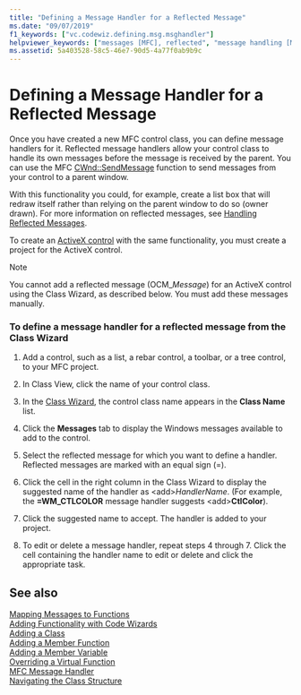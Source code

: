 ```yaml
---
title: "Defining a Message Handler for a Reflected Message"
ms.date: "09/07/2019"
f1_keywords: ["vc.codewiz.defining.msg.msghandler"]
helpviewer_keywords: ["messages [MFC], reflected", "message handling [MFC], reflected messages"]
ms.assetid: 5a403528-58c5-46e7-90d5-4a77f0ab9b9c
---
```

# Defining a Message Handler for a Reflected Message

Once you have created a new MFC control class, you can define message handlers for it. Reflected message handlers allow your control class to handle its own messages before the message is received by the parent. You can use the MFC [CWnd::SendMessage](../../mfc/reference/cwnd-class.md#sendmessage) function to send messages from your control to a parent window.

With this functionality you could, for example, create a list box that will redraw itself rather than relying on the parent window to do so (owner drawn). For more information on reflected messages, see [Handling Reflected Messages](../../mfc/handling-reflected-messages.md).

To create an [ActiveX control](../../mfc/activex-controls-on-the-internet.md) with the same functionality, you must create a project for the ActiveX control.

> [!NOTE]
>  You cannot add a reflected message (OCM_*Message*) for an ActiveX control using the Class Wizard, as described below. You must add these messages manually.

### To define a message handler for a reflected message from the Class Wizard

1. Add a control, such as a list, a rebar control, a toolbar, or a tree control, to your MFC project.

1. In Class View, click the name of your control class.

1. In the [Class Wizard](mfc-class-wizard.md), the control class name appears in the **Class Name** list.

1. Click the **Messages** tab to display the Windows messages available to add to the control.

1. Select the reflected message for which you want to define a handler. Reflected messages are marked with an equal sign (=).

1. Click the cell in the right column in the Class Wizard to display the suggested name of the handler as \<add>*HandlerName*. (For example, the **=WM_CTLCOLOR** message handler suggests \<add>**CtlColor**).

1. Click the suggested name to accept. The handler is added to your project.

1. To edit or delete a message handler, repeat steps 4 through 7. Click the cell containing the handler name to edit or delete and click the appropriate task.

## See also

[Mapping Messages to Functions](../../mfc/reference/mapping-messages-to-functions.md)<br/>
[Adding Functionality with Code Wizards](../../ide/adding-functionality-with-code-wizards-cpp.md)<br/>
[Adding a Class](../../ide/adding-a-class-visual-cpp.md)<br/>
[Adding a Member Function](../../ide/adding-a-member-function-visual-cpp.md)<br/>
[Adding a Member Variable](../../ide/adding-a-member-variable-visual-cpp.md)<br/>
[Overriding a Virtual Function](../../ide/overriding-a-virtual-function-visual-cpp.md)<br/>
[MFC Message Handler](../../mfc/reference/adding-an-mfc-message-handler.md)<br/>
[Navigating the Class Structure](../../ide/navigate-code-cpp.md)
